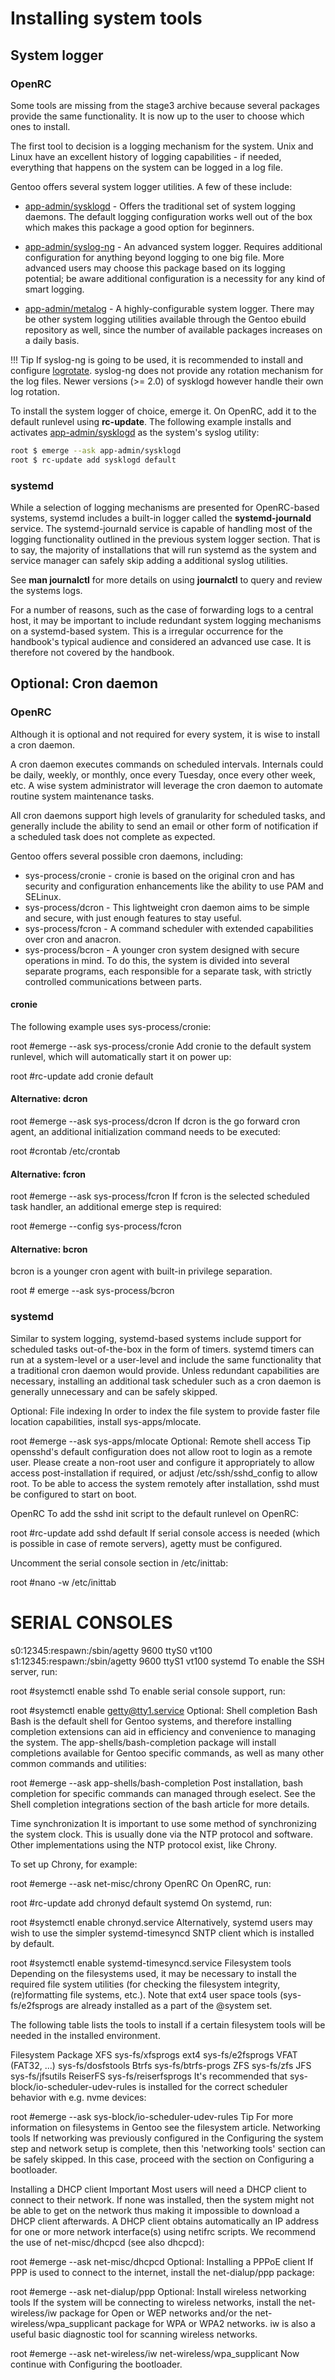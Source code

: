 # Installing system tools

## System logger

### OpenRC

Some tools are missing from the stage3 archive because several packages provide the same functionality. It is now up to the user to choose which ones to install.

The first tool to decision is a logging mechanism for the system. Unix and Linux have an excellent history of logging capabilities - if needed, everything that happens on the system can be logged in a log file.

Gentoo offers several system logger utilities. A few of these include:


- [app-admin/sysklogd](https://packages.gentoo.org/packages/app-admin/sysklogd) - Offers the traditional set of system logging daemons. The default logging configuration works well out of the box which makes this package a good option for beginners.

- [app-admin/syslog-ng](https://packages.gentoo.org/packages/app-admin/syslog-ng) - An advanced system logger. Requires additional configuration for anything beyond logging to one big file. More advanced users may choose this package based on its logging potential; be aware additional configuration is a necessity for any kind of smart logging.

- [app-admin/metalog](https://packages.gentoo.org/packages/app-admin/metalog) - A highly-configurable system logger.
There may be other system logging utilities available through the Gentoo ebuild repository as well, since the number of available packages increases on a daily basis.

!!! Tip
If syslog-ng is going to be used, it is recommended to install and configure [logrotate](https://wiki.gentoo.org/wiki/Logrotate). syslog-ng does not provide any rotation mechanism for the log files. Newer versions (>= 2.0) of sysklogd however handle their own log rotation.

To install the system logger of choice, emerge it. On OpenRC, add it to the default runlevel using **rc-update**. The following example installs and activates [app-admin/sysklogd](https://packages.gentoo.org/packages/app-admin/sysklogd) as the system's syslog utility:

``` sh
root $ emerge --ask app-admin/sysklogd
root $ rc-update add sysklogd default
```

### systemd

While a selection of logging mechanisms are presented for OpenRC-based systems, systemd includes a built-in logger called the **systemd-journald** service. The systemd-journald service is capable of handling most of the logging functionality outlined in the previous system logger section. That is to say, the majority of installations that will run systemd as the system and service manager can safely skip adding a additional syslog utilities.

See **man journalctl** for more details on using **journalctl** to query and review the systems logs.

For a number of reasons, such as the case of forwarding logs to a central host, it may be important to include redundant system logging mechanisms on a systemd-based system. This is a irregular occurrence for the handbook's typical audience and considered an advanced use case. It is therefore not covered by the handbook.

## Optional: Cron daemon

### OpenRC

Although it is optional and not required for every system, it is wise to install a cron daemon.

A cron daemon executes commands on scheduled intervals. Internals could be daily, weekly, or monthly, once every Tuesday, once every other week, etc. A wise system administrator will leverage the cron daemon to automate routine system maintenance tasks.

All cron daemons support high levels of granularity for scheduled tasks, and generally include the ability to send an email or other form of notification if a scheduled task does not complete as expected.

Gentoo offers several possible cron daemons, including:

- sys-process/cronie - cronie is based on the original cron and has security and configuration enhancements like the ability to use PAM and SELinux.
- sys-process/dcron - This lightweight cron daemon aims to be simple and secure, with just enough features to stay useful.
- sys-process/fcron - A command scheduler with extended capabilities over cron and anacron.
- sys-process/bcron - A younger cron system designed with secure operations in mind. To do this, the system is divided into several separate programs, each responsible for a separate task, with strictly controlled communications between parts.

#### cronie
The following example uses sys-process/cronie:

root #emerge --ask sys-process/cronie
Add cronie to the default system runlevel, which will automatically start it on power up:

root #rc-update add cronie default

#### Alternative: dcron

root #emerge --ask sys-process/dcron
If dcron is the go forward cron agent, an additional initialization command needs to be executed:

root #crontab /etc/crontab

#### Alternative: fcron

root #emerge --ask sys-process/fcron
If fcron is the selected scheduled task handler, an additional emerge step is required:

root #emerge --config sys-process/fcron

#### Alternative: bcron

bcron is a younger cron agent with built-in privilege separation.

root # emerge --ask sys-process/bcron

### systemd

Similar to system logging, systemd-based systems include support for scheduled tasks out-of-the-box in the form of timers. systemd timers can run at a system-level or a user-level and include the same functionality that a traditional cron daemon would provide. Unless redundant capabilities are necessary, installing an additional task scheduler such as a cron daemon is generally unnecessary and can be safely skipped.

Optional: File indexing
In order to index the file system to provide faster file location capabilities, install sys-apps/mlocate.

root #emerge --ask sys-apps/mlocate
Optional: Remote shell access
 Tip
opensshd's default configuration does not allow root to login as a remote user. Please create a non-root user and configure it appropriately to allow access post-installation if required, or adjust /etc/ssh/sshd_config to allow root.
To be able to access the system remotely after installation, sshd must be configured to start on boot.

OpenRC
To add the sshd init script to the default runlevel on OpenRC:

root #rc-update add sshd default
If serial console access is needed (which is possible in case of remote servers), agetty must be configured.

Uncomment the serial console section in /etc/inittab:

root #nano -w /etc/inittab
# SERIAL CONSOLES
s0:12345:respawn:/sbin/agetty 9600 ttyS0 vt100
s1:12345:respawn:/sbin/agetty 9600 ttyS1 vt100
systemd
To enable the SSH server, run:

root #systemctl enable sshd
To enable serial console support, run:

root #systemctl enable getty@tty1.service
Optional: Shell completion
Bash
Bash is the default shell for Gentoo systems, and therefore installing completion extensions can aid in efficiency and convenience to managing the system. The app-shells/bash-completion package will install completions available for Gentoo specific commands, as well as many other common commands and utilities:

root #emerge --ask app-shells/bash-completion
Post installation, bash completion for specific commands can managed through eselect. See the Shell completion integrations section of the bash article for more details.

Time synchronization
It is important to use some method of synchronizing the system clock. This is usually done via the NTP protocol and software. Other implementations using the NTP protocol exist, like Chrony.

To set up Chrony, for example:

root #emerge --ask net-misc/chrony
OpenRC
On OpenRC, run:

root #rc-update add chronyd default
systemd
On systemd, run:

root #systemctl enable chronyd.service
Alternatively, systemd users may wish to use the simpler systemd-timesyncd SNTP client which is installed by default.

root #systemctl enable systemd-timesyncd.service
Filesystem tools
Depending on the filesystems used, it may be necessary to install the required file system utilities (for checking the filesystem integrity, (re)formatting file systems, etc.). Note that ext4 user space tools (sys-fs/e2fsprogs are already installed as a part of the @system set.

The following table lists the tools to install if a certain filesystem tools will be needed in the installed environment.

Filesystem	Package
XFS	sys-fs/xfsprogs
ext4	sys-fs/e2fsprogs
VFAT (FAT32, ...)	sys-fs/dosfstools
Btrfs	sys-fs/btrfs-progs
ZFS	sys-fs/zfs
JFS	sys-fs/jfsutils
ReiserFS	sys-fs/reiserfsprogs
It's recommended that sys-block/io-scheduler-udev-rules is installed for the correct scheduler behavior with e.g. nvme devices:

root #emerge --ask sys-block/io-scheduler-udev-rules
 Tip
For more information on filesystems in Gentoo see the filesystem article.
Networking tools
If networking was previously configured in the Configuring the system step and network setup is complete, then this 'networking tools' section can be safely skipped. In this case, proceed with the section on Configuring a bootloader.

Installing a DHCP client
 Important
Most users will need a DHCP client to connect to their network. If none was installed, then the system might not be able to get on the network thus making it impossible to download a DHCP client afterwards.
A DHCP client obtains automatically an IP address for one or more network interface(s) using netifrc scripts. We recommend the use of net-misc/dhcpcd (see also dhcpcd):

root #emerge --ask net-misc/dhcpcd
Optional: Installing a PPPoE client
If PPP is used to connect to the internet, install the net-dialup/ppp package:

root #emerge --ask net-dialup/ppp
Optional: Install wireless networking tools
If the system will be connecting to wireless networks, install the net-wireless/iw package for Open or WEP networks and/or the net-wireless/wpa_supplicant package for WPA or WPA2 networks. iw is also a useful basic diagnostic tool for scanning wireless networks.

root #emerge --ask net-wireless/iw net-wireless/wpa_supplicant
Now continue with Configuring the bootloader.

